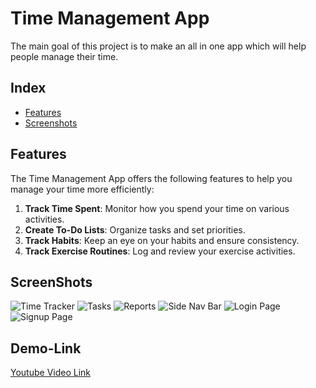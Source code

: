 # Time Management App
The main goal of this project is to make an all in one app which will help people manage their time.  


    
## Index
- [Features](#features)
- [Screenshots](#screenshots)


## Features
The Time Management App offers the following features to help you manage your time more efficiently:

1. **Track Time Spent**: Monitor how you spend your time on various activities.
2. **Create To-Do Lists**: Organize tasks and set priorities.
3. **Track Habits**: Keep an eye on your habits and ensure consistency.
4. **Track Exercise Routines**: Log and review your exercise activities.




## ScreenShots

![Time Tracker](screenshots/Screenshot%20Time%20Tracking.png)
![Tasks](screenshots/Screenshot%20Task%20Fragment.png)
![Reports](screenshots/Screenshot%20Report.png)
![Side Nav Bar](screenshots/Screenshot%20Side%20Nav%20Bar.png)
![Login Page](screenshots/Screenshot%20Login%20Page.png) 
![Signup Page](screenshots/Screenshot%20Signup.png)


## Demo-Link 

[Youtube Video Link ](https://youtu.be/tfQv9dtQZ_Q?si=9zStUUrtDGkFzRqm)

